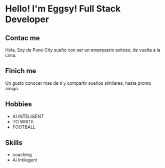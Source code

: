# Hello! I'm Eggsy! Full Stack Developer

## Contac me
Hola, Soy de Puno City sueño con ser un empresario exitoso, de vuelta a la cima.

## Finich me
Un gusto conocer mas de ti y compartir sueños similares, hasta pronto amigo.

## Hobbies
- AI INTELIGENT
- TO WRITE
- FOOTBALL

## Skills

- coaching
- Ai Intilegent
